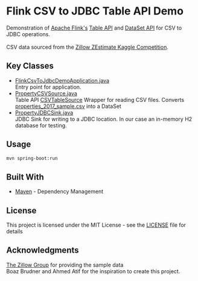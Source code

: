 # Flink CSV to JDBC Table API Demo
Demonstration of [Apache Flink's](https://ci.apache.org/projects/flink/flink-docs-release-1.8/) [Table API](https://ci.apache.org/projects/flink/flink-docs-release-1.8/dev/table/) and [DataSet API](https://ci.apache.org/projects/flink/flink-docs-release-1.8/dev/batch/) for CSV to JDBC operations.<br>
<br>
CSV data sourced from the [Zillow ZEstimate Kaggle Competition](https://www.kaggle.com/c/zillow-prize-1/data).<br>

## Key Classes
* [FlinkCsvToJdbcDemoApplication.java](/src/main/java/com/demo/FlinkCsvToJdbcDemoApplication.java)<br>
Entry point for application.<br>
* [PropertyCSVSource.java](/src/main/java/com/demo/source/PropertyCSVSource.java)<br>
Table API [CSVTableSource](https://ci.apache.org/projects/flink/flink-docs-release-1.3/api/java/org/apache/flink/table/sources/CsvTableSource.html) Wrapper for reading CSV files. Converts [properties_2017_sample.csv](/src/main/resources/properties_2017_sample.csv) into a DataSet<br>
* [PropertyJDBCSink.java](/src/main/java/com/demo/sink/PropertyJDBCSink.java)<br>
JDBC Sink for writing to a JDBC location. In our case an in-memory H2 database for testing.<br>

## Usage
```bash
mvn spring-boot:run
```

## Built With
* [Maven](https://maven.apache.org/) - Dependency Management

## License
This project is licensed under the MIT License - see the [LICENSE](LICENSE) file for details

## Acknowledgments
[The Zillow Group](https://www.zillowgroup.com/) for providing the sample data<br>
Boaz Brudner and Ahmed Atif for the inspiration to create this project.
